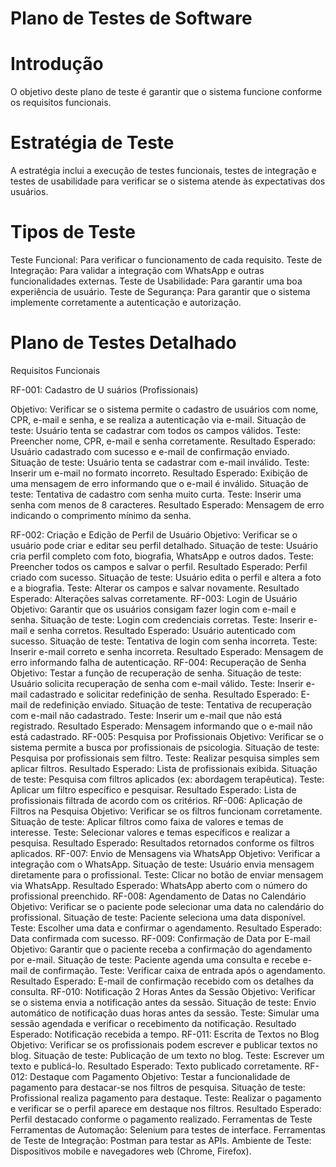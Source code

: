 # Plano de Testes de Software

# Introdução 
O objetivo deste plano de teste é garantir que o sistema funcione conforme os 
requisitos funcionais. 
# Estratégia de Teste 
A estratégia inclui a execução de testes funcionais, testes de integração e testes de 
usabilidade para verificar se o sistema atende às expectativas dos usuários. 
# Tipos de Teste 
Teste Funcional: 
Para verificar o funcionamento de cada requisito. 
Teste de Integração: 
Para validar a integração com WhatsApp e outras 
funcionalidades externas. 
Teste de Usabilidade: 
Para garantir uma boa experiência de usuário. 
Teste de Segurança:
Para garantir que o sistema implemente corretamente a 
autenticação e autorização. 
# Plano de Testes Detalhado

Requisitos Funcionais

RF-001: Cadastro de U suários (Profissionais) 

Objetivo: Verificar se o sistema permite o cadastro de usuários com nome, CPR, e-mail 
e senha, e se realiza a autenticação via e-mail. 
Situação de teste: Usuário tenta se cadastrar com todos os campos válidos. 
Teste: Preencher nome, CPR, e-mail e senha corretamente. 
Resultado Esperado: Usuário cadastrado com sucesso e e-mail de confirmação 
enviado. 
Situação de teste: Usuário tenta se cadastrar com e-mail inválido.
Teste: Inserir um e-mail no formato incorreto.
Resultado Esperado: Exibição de uma mensagem de erro informando que o e-mail é 
inválido.
Situação de teste: Tentativa de cadastro com senha muito curta. 
Teste: Inserir uma senha com menos de 8 caracteres.
Resultado Esperado: Mensagem de erro indicando o comprimento mínimo da senha. 

RF-002: Criação e Edição de Perfil de Usuário 
Objetivo: Verificar se o usuário pode criar e editar seu perfil detalhado. 
Situação de teste: Usuário cria perfil completo com foto, biografia, WhatsApp e outros 
dados. 
Teste: Preencher todos os campos e salvar o perfil. 
Resultado Esperado: Perfil criado com sucesso. 
Situação de teste: Usuário edita o perfil e altera a foto e a biografia. 
Teste: Alterar os campos e salvar novamente. 
Resultado Esperado: Alterações salvas corretamente. 
RF-003: Login de Usuário 
Objetivo: Garantir que os usuários consigam fazer login com e-mail e senha. 
Situação de teste: Login com credenciais corretas. 
Teste: Inserir e-mail e senha corretos. 
Resultado Esperado: Usuário autenticado com sucesso. 
Situação de teste: Tentativa de login com senha incorreta. 
Teste: Inserir e-mail correto e senha incorreta. 
Resultado Esperado: Mensagem de erro informando falha de autenticação. 
RF-004: Recuperação de Senha 
Objetivo: Testar a função de recuperação de senha. 
Situação de teste: Usuário solicita recuperação de senha com e-mail válido. 
Teste: Inserir e-mail cadastrado e solicitar redefinição de senha. 
Resultado Esperado: E-mail de redefinição enviado. 
Situação de teste: Tentativa de recuperação com e-mail não cadastrado. 
Teste: Inserir um e-mail que não está registrado. 
Resultado Esperado: Mensagem informando que o e-mail não está cadastrado. 
RF-005: Pesquisa por Profissionais 
Objetivo: Verificar se o sistema permite a busca por profissionais de psicologia. 
Situação de teste: Pesquisa por profissionais sem filtro. 
Teste: Realizar pesquisa simples sem aplicar filtros. 
Resultado Esperado: Lista de profissionais exibida. 
Situação de teste: Pesquisa com filtros aplicados (ex: abordagem terapêutica). 
Teste: Aplicar um filtro específico e pesquisar. 
Resultado Esperado: Lista de profissionais filtrada de acordo com os critérios. 
RF-006: Aplicação de Filtros na Pesquisa 
Objetivo: Verificar se os filtros funcionam corretamente. 
Situação de teste: Aplicar filtros como faixa de valores e temas de interesse. 
Teste: Selecionar valores e temas específicos e realizar a pesquisa. 
Resultado Esperado: Resultados retornados conforme os filtros aplicados. 
RF-007: Envio de Mensagens via WhatsApp 
Objetivo: Verificar a integração com o WhatsApp. 
Situação de teste: Usuário envia mensagem diretamente para o profissional. 
Teste: Clicar no botão de enviar mensagem via WhatsApp. 
Resultado Esperado: WhatsApp aberto com o número do profissional preenchido. 
RF-008: Agendamento de Datas no Calendário 
Objetivo: Verificar se o paciente pode selecionar uma data no calendário do 
profissional. 
Situação de teste: Paciente seleciona uma data disponível. 
Teste: Escolher uma data e confirmar o agendamento. 
Resultado Esperado: Data confirmada com sucesso. 
RF-009: Confirmação de Data por E-mail 
Objetivo: Garantir que o paciente receba a confirmação do agendamento por e-mail. 
Situação de teste: Paciente agenda uma consulta e recebe e-mail de confirmação. 
Teste: Verificar caixa de entrada após o agendamento. 
Resultado Esperado: E-mail de confirmação recebido com os detalhes da consulta. 
RF-010: Notificação 2 Horas Antes da Sessão 
Objetivo: Verificar se o sistema envia a notificação antes da sessão. 
Situação de teste: Envio automático de notificação duas horas antes da sessão. 
Teste: Simular uma sessão agendada e verificar o recebimento da notificação. 
Resultado Esperado: Notificação recebida a tempo. 
RF-011: Escrita de Textos no Blog 
Objetivo: Verificar se os profissionais podem escrever e publicar textos no blog. 
Situação de teste: Publicação de um texto no blog. 
Teste: Escrever um texto e publicá-lo. 
Resultado Esperado: Texto publicado corretamente. 
RF-012: Destaque com Pagamento 
Objetivo: Testar a funcionalidade de pagamento para destacar-se nos filtros de 
pesquisa. 
Situação de teste: Profissional realiza pagamento para destaque. 
Teste: Realizar o pagamento e verificar se o perfil aparece em destaque nos filtros. 
Resultado Esperado: Perfil destacado conforme o pagamento realizado. 
Ferramentas de Teste 
Ferramentas de Automação: Selenium para testes de interface. 
Ferramentas de Teste de Integração: Postman para testar as APIs. 
Ambiente de Teste: Dispositivos mobile e navegadores web (Chrome, Firefox). 
